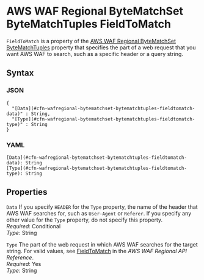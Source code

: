# AWS WAF Regional ByteMatchSet ByteMatchTuples FieldToMatch<a name="aws-properties-wafregional-bytematchset-bytematchtuples-fieldtomatch"></a>

`FieldToMatch` is a property of the [AWS WAF Regional ByteMatchSet ByteMatchTuples](aws-properties-wafregional-bytematchset-bytematchtuples.md) property that specifies the part of a web request that you want AWS WAF to search, such as a specific header or a query string\.

## Syntax<a name="w13ab1c21c10d237c13c19b5"></a>

### JSON<a name="aws-properties-wafregional-bytematchset-bytematchtuples-fieldtomatch-syntax.json"></a>

```
{
  "[Data](#cfn-wafregional-bytematchset-bytematchtuples-fieldtomatch-data)" : String,
  "[Type](#cfn-wafregional-bytematchset-bytematchtuples-fieldtomatch-type)" : String
}
```

### YAML<a name="aws-properties-wafregional-bytematchset-bytematchtuples-fieldtomatch-syntax.yaml"></a>

```
[Data](#cfn-wafregional-bytematchset-bytematchtuples-fieldtomatch-data): String
[Type](#cfn-wafregional-bytematchset-bytematchtuples-fieldtomatch-type): String
```

## Properties<a name="w13ab1c21c10d237c13c19b7"></a>

`Data`  <a name="cfn-wafregional-bytematchset-bytematchtuples-fieldtomatch-data"></a>
If you specify `HEADER` for the `Type` property, the name of the header that AWS WAF searches for, such as `User-Agent` or `Referer`\. If you specify any other value for the `Type` property, do not specify this property\.  
*Required*: Conditional  
*Type*: String

`Type`  <a name="cfn-wafregional-bytematchset-bytematchtuples-fieldtomatch-type"></a>
The part of the web request in which AWS WAF searches for the target string\. For valid values, see [FieldToMatch](https://docs.aws.amazon.com/waf/latest/APIReference/API_regional_FieldToMatch.html) in the *AWS WAF Regional API Reference*\.  
*Required*: Yes  
*Type*: String